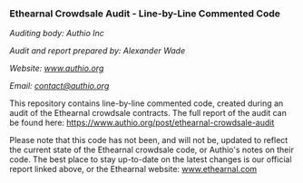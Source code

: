 ### Ethearnal Crowdsale Audit - Line-by-Line Commented Code

*Auditing body: Authio Inc*

*Audit and report prepared by: Alexander Wade*

*Website: www.authio.org*

*Email: contact@authio.org*


This repository contains line-by-line commented code, created during an audit of the Ethearnal crowdsale contracts. The full report of the audit can be found here: https://www.authio.org/post/ethearnal-crowdsale-audit

Please note that this code has not been, and will not be, updated to reflect the current state of the Ethearnal crowdsale code, or Authio's notes on their code. The best place to stay up-to-date on the latest changes is our official report linked above, or the Ethearnal website: www.ethearnal.com
